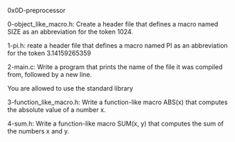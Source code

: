 0x0D-preprocessor

0-object_like_macro.h: Create a header file that defines a macro named SIZE as an abbreviation for the token 1024.

1-pi.h: reate a header file that defines a macro named PI as an abbreviation for the token 3.14159265359

2-main.c: Write a program that prints the name of the file it was compiled from, followed by a new line.

You are allowed to use the standard library

3-function_like_macro.h: Write a function-like macro ABS(x) that computes the absolute value of a number x.

4-sum.h: Write a function-like macro SUM(x, y) that computes the sum of the numbers x and y.
